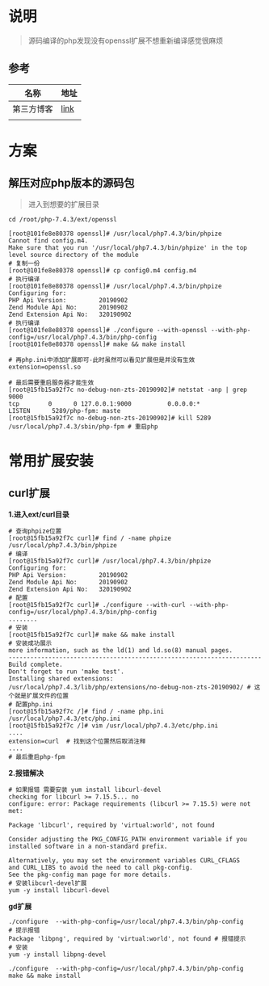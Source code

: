 # 说明

> 源码编译的php发现没有openssl扩展不想重新编译感觉很麻烦

## 参考

| 名称       | 地址                                                         |
| ---------- | ------------------------------------------------------------ |
| 第三方博客 | [link](https://blog.csdn.net/weixin_42392367/article/details/115564198) |
|            |                                                              |

# 方案

## 解压对应php版本的源码包

> 进入到想要的扩展目录

```shell
cd /root/php-7.4.3/ext/openssl

[root@101fe8e80378 openssl]# /usr/local/php7.4.3/bin/phpize
Cannot find config.m4. 
Make sure that you run '/usr/local/php7.4.3/bin/phpize' in the top level source directory of the module
# 复制一份
[root@101fe8e80378 openssl]# cp config0.m4 config.m4
# 执行编译
[root@101fe8e80378 openssl]# /usr/local/php7.4.3/bin/phpize
Configuring for:
PHP Api Version:         20190902
Zend Module Api No:      20190902
Zend Extension Api No:   320190902
# 执行编译
[root@101fe8e80378 openssl]# ./configure --with-openssl --with-php-config=/usr/local/php7.4.3/bin/php-config 
[root@101fe8e80378 openssl]# make && make install

# 再php.ini中添加扩展即可-此时虽然可以看见扩展但是并没有生效
extension=openssl.so

# 最后需要重启服务器才能生效
[root@15fb15a92f7c no-debug-non-zts-20190902]# netstat -anp | grep 9000
tcp        0      0 127.0.0.1:9000          0.0.0.0:*               LISTEN      5289/php-fpm: maste
[root@15fb15a92f7c no-debug-non-zts-20190902]# kill 5289
/usr/local/php7.4.3/sbin/php-fpm # 重启php

```

# 常用扩展安装

 ## curl扩展

**1.进入ext/curl目录**

```shell
# 查询phpize位置
[root@15fb15a92f7c curl]# find / -name phpize
/usr/local/php7.4.3/bin/phpize
# 编译
[root@15fb15a92f7c curl]# /usr/local/php7.4.3/bin/phpize
Configuring for:
PHP Api Version:         20190902
Zend Module Api No:      20190902
Zend Extension Api No:   320190902
# 配置
[root@15fb15a92f7c curl]# ./configure --with-curl --with-php-config=/usr/local/php7.4.3/bin/php-config 
........
# 安装
[root@15fb15a92f7c curl]# make && make install 
# 安装成功展示
more information, such as the ld(1) and ld.so(8) manual pages.
----------------------------------------------------------------------
Build complete.
Don't forget to run 'make test'.
Installing shared extensions:     /usr/local/php7.4.3/lib/php/extensions/no-debug-non-zts-20190902/ # 这个就是扩展文件的位置
# 配置php.ini  
[root@15fb15a92f7c /]# find / -name php.ini
/usr/local/php7.4.3/etc/php.ini
[root@15fb15a92f7c /]# vim /usr/local/php7.4.3/etc/php.ini
....
extension=curl  # 找到这个位置然后取消注释
....
# 最后重启php-fpm
```

**2.报错解决**

```shell
# 如果报错 需要安装 yum install libcurl-devel 
checking for libcurl >= 7.15.5... no
configure: error: Package requirements (libcurl >= 7.15.5) were not met:

Package 'libcurl', required by 'virtual:world', not found

Consider adjusting the PKG_CONFIG_PATH environment variable if you
installed software in a non-standard prefix.

Alternatively, you may set the environment variables CURL_CFLAGS
and CURL_LIBS to avoid the need to call pkg-config.
See the pkg-config man page for more details.
# 安装libcurl-devel扩展
yum -y install libcurl-devel 
```

**gd扩展**

```shell
./configure  --with-php-config=/usr/local/php7.4.3/bin/php-config
# 提示报错
Package 'libpng', required by 'virtual:world', not found # 报错提示
# 安装
yum -y install libpng-devel

./configure  --with-php-config=/usr/local/php7.4.3/bin/php-config
make && make install
```

